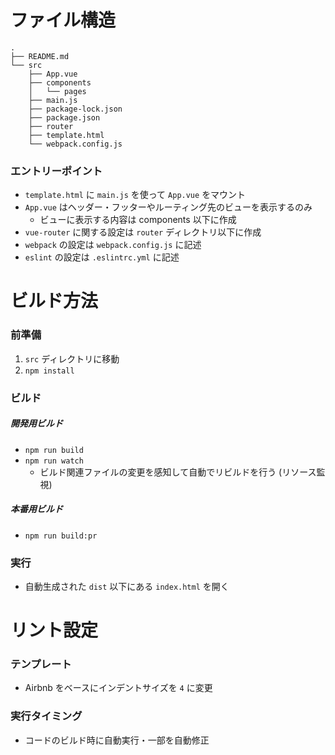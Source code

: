 # ファイル構造
```
.
├── README.md
└── src
    ├── App.vue
    ├── components
    │   └── pages
    ├── main.js
    ├── package-lock.json
    ├── package.json
    ├── router
    ├── template.html
    └── webpack.config.js
```

### エントリーポイント
- `template.html` に `main.js` を使って `App.vue` をマウント
- `App.vue` はヘッダー・フッターやルーティング先のビューを表示するのみ
    - ビューに表示する内容は components 以下に作成
- `vue-router` に関する設定は `router` ディレクトリ以下に作成
- `webpack` の設定は `webpack.config.js` に記述
- `eslint` の設定は `.eslintrc.yml` に記述

# ビルド方法
### 前準備
1. `src` ディレクトリに移動
2. `npm install`

### ビルド
##### 開発用ビルド
- `npm run build`
- `npm run watch`
    - ビルド関連ファイルの変更を感知して自動でリビルドを行う (リソース監視)

##### 本番用ビルド
- `npm run build:pr`

### 実行
- 自動生成された `dist` 以下にある `index.html` を開く

# リント設定
### テンプレート
- Airbnb をベースにインデントサイズを `4` に変更

### 実行タイミング
- コードのビルド時に自動実行・一部を自動修正